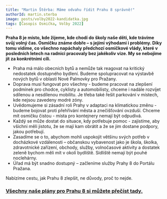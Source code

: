 ```yaml
---
title: "Martin Štěrba: Máme odvahu řídit Prahu 8 správně!"
authorId: martin.sterba
image: posts/volby2022-kandidatka.jpg
tags: [Časopis Osmička, Volby 2022]
---
```


**Praha 8 je místo, kde žijeme, kde chodí do školy naše děti, kde trávíme svůj volný čas. Osmičku známe dobře – s jejími výhodami i problémy. Díky tomu vidíme, co všechno napáchaly předchozí osmičkové vlády, které v posledních letech na radnici pracovaly bez jakékoliv vize. My se nebojíme jít za konkrétními cíli.**

- Praha má málo obecních bytů a nemůže tak reagovat na kritický nedostatek dostupného bydlení. Budeme spolupracovat na výstavbě nových bytů v oblasti Nové Palmovky pro Pražany.
- Doprava musí fungovat pro všechny - budeme pracovat na zlepšení podmínek pro chodce, cyklisty a automobilisty, chceme i nadále rozvíjet sdílenou a nesdílenou mobilitu. Je třeba také řešit parkování v místech, kde nejsou zavedeny modré zóny.
- Uvědomujeme si zásadní roli Prahy v adaptaci na klimatickou změnu - budeme bojovat proti přehřívání města a znečišťování ovzduší. Chceme mít osmičku čistou - místa pro kontejnery nemají být odpudivá.
- Každý se může dostat do situace, kdy potřebuje pomoc - zajistíme, aby všichni měli jistotu, že se mají kam obrátit a že se jim dostane podpory, jakou potřebují.
- Zasadíme se o to, abychom mohli uspokojit většinu svých potřeb v docházkové vzdálenosti – občanskou vybavenost jako je škola, školka, zdravotnické zařízení, obchody, služby, volnočasové aktivity a dostatek zeleně bychom měli mít v okolí bydliště. Sídliště nemají být pouhé noclehárny.
- Úřad má být snadno dostupný – začleníme služby Prahy 8 do Portálu Pražana.

Nabízíme cestu, jak Prahu 8 zlepšit, ne důvody, proč to nejde.

### [Všechny naše plány pro Prahu 8 si můžete přečíst tady.](https://praha8.pirati.cz/volby/2022-komunalni.html?pohled=program)